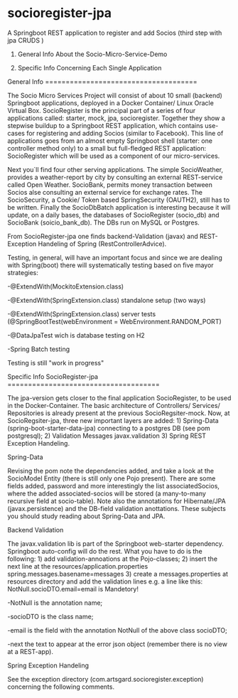 # socioregister-jpa
A Springboot REST application to register and add Socios (third step with jpa CRUDS )

1) General Info About the Socio-Micro-Service-Demo

2) Specific Info Concerning Each Single Application



General Info =====================================

The Socio Micro Services Project will consist of about 10 small (backend) Springboot applications, deployed in a Docker Container/ Linux Oracle Virtual Box. SocioRegister is the principal part of a series of four applications called: starter, mock, jpa, socioregister. Together they show a stepwise buildup to a Springboot REST application, which contains use-cases for registering and adding Socios (similar to Facebook). This line of applications goes from an almost empty Springboot shell (starter: one controller method only) to a small but full-fledged REST application: SocioRegister which will be used as a component of our micro-services.

Next you`ll find four other serving applications. The simple SocioWeather, provides a weather-report by city by consulting an external REST-service called Open Weather. SocioBank, permits money transaction between Socios alse consulting an external service for exchange rates. The SocioSecurity, a Cookie/ Token based SpringSecurity (OAUTH2), still has to be written. Finally the SocioDbBatch application is interesting because it will update, on a daily bases, the databases of SocioRegister (socio_db) and SocioBank (soicio_bank_db). The DBs run on MySQL or Postgres.

From SocioRegister-jpa one finds backend-Validation (javax) and REST-Exception Handeling of Spring (RestControllerAdvice).

Testing, in general, will have an important focus and since we are dealing with Spring(boot) there will systematically testing based on five mayor strategies:

-@ExtendWith(MockitoExtension.class)

-@ExtendWith(SpringExtension.class) standalone setup (two ways)

-@ExtendWith(SpringExtension.class) server tests (@SpringBootTest(webEnvironment = WebEnvironment.RANDOM_PORT)

-@DataJpaTest wich is database testing on H2

-Spring Batch testing

Testing is still "work in progress"



Specific Info SocioRegister-jpa =====================================

The jpa-version gets closer to the final application SocioRegister, to be used in the Docker-Container. The basic architecture of Controllers/ Services/ Repositories is already present at the previous SocioRegsiter-mock. Now, at SocioRegsiter-jpa, three new important layers are added: 1) Spring-Data (spring-boot-starter-data-jpa) connecting to a postgres DB (see pom postgresql); 2) Validation Messages javax.validation 3) Spring REST Exception Handeling.

Spring-Data

Revising the pom note the dependencies added, and take a look at the SocioModel Entity (there is still only one Pojo present). There are some fields added, password and more interestingly the list associatedSocios, where the added associated-socios will be stored (a many-to-many recursive field at socio-table). Note also the annotations for Hibernate/JPA (javax.persistence) and the DB-field validation anottations. These subjects you should study reading about Spring-Data and JPA.

Backend Validation

The javax.validation lib is part of the Springboot web-starter dependency. Springboot auto-config will do the rest. What you have to do is the following: 1) add validation-annoations at the Pojo-classes; 2) insert the next line at the resources/application.properties spring.messages.basename=messages 3) create a messages.properties at resources directory and add the validation lines e.g. a line like this: NotNull.socioDTO.email=email is Mandetory!

-NotNull is the annotation name;

-socioDTO is the class name;

-email is the field with the annotation NotNull of the above class socioDTO;

-next the text to appear at the error json object (remember there is no view at a REST-app).

Spring Exception Handeling

See the exception directory (com.artsgard.socioregister.exception) concerning the following comments.



